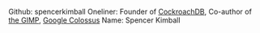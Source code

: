 Github: spencerkimball
Oneliner: Founder of <a href="http://www.cockroachlabs.com/" target="_blank">CockroachDB</a>, Co-author of <a href="https://www.gimp.org/" target="_blank">the GIMP</a>, <a href="http://www.wired.com/2012/07/google-colossus/" target="_blank">Google Colossus</a>
Name: Spencer Kimball
